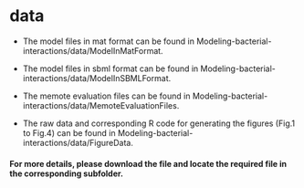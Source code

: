 # data

- The model files in mat format can be found in  Modeling-bacterial-interactions/data/ModelInMatFormat.

- The model files in sbml format can be found in Modeling-bacterial-interactions/data/ModelInSBMLFormat.

- The memote evaluation files can be found in Modeling-bacterial-interactions/data/MemoteEvaluationFiles.

- The raw data and corresponding R code for generating the figures (Fig.1 to Fig.4) can be found in Modeling-bacterial-interactions/data/FigureData.

#### For more details, please download the file and locate the required file in the corresponding subfolder.  
